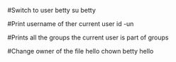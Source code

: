 #Switch to user betty
su betty

#Print username of ther current user
id -un

#Prints all the groups the current user is part of
groups

#Change owner of the file hello
chown betty hello
